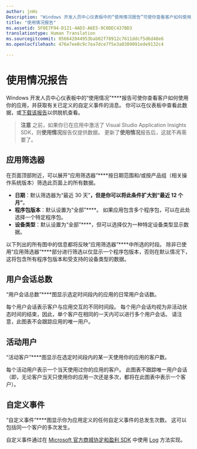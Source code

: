 ```yaml
---
author: jnHs
Description: "Windows 开发人员中心仪表板中的“使用情况报告”可使你查看客户如何使用你的应用。"
title: "使用情况报告"
ms.assetid: 5F0E7F94-D121-4AD3-A6E5-9C0DEC437BD3
translationtype: Human Translation
ms.sourcegitcommit: 056642044953bab02f78912c7611ddcf5d6d48e6
ms.openlocfilehash: 476e7ee0c9c7ea7dce7f5e3a0389091ede9132c4

---
```


# 使用情况报告


Windows 开发人员中心仪表板中的“使用情况”****报告可使你查看客户如何使用你的应用，并获取有关已定义的自定义事件的消息。 你可以在仪表板中查看此数据，或[下载该报告](download-analytic-reports.md)以供脱机查看。

> **注意** 之前，如果你已在应用中激活了 Visual Studio Application Insights SDK，则**使用情况**报告仅提供数据。 更新了**使用情况**报告后，这就不再需要了。

## 应用筛选器


在页面顶部附近，可以展开“应用筛选器”****按日期范围和/或按产品组（相关操作系统版本）筛选此页面上的所有数据。

-   **日期**：默认筛选器为“最近 30 天”****，但是你可以将此条件扩大到“最近 12 个月”****。
-   **程序包版本**：默认设置为“全部”****。 如果应用包含多个程序包，可以在此处选择一个特定程序包。
-   **设备类型**：默认设置为“全部”****，但可以选择仅为一种特定设备类型显示数据。

以下列出的所有图中的信息都将反映“应用筛选器”****中所选的时段。 除非已使用“应用筛选器”****部分进行筛选以仅显示一个程序包版本，否则在默认情况下，这将包含所有程序包版本和受支持的设备类型的数据。

## 用户会话总数

“用户会话总数”****图显示选定时间段内的应用的日常用户会话数。

每个用户会话表示客户与应用交互的不同时间段。 每个用户会话均视为非活动状态时间的结束，因此，单个客户在相同的一天内可以进行多个用户会话。 请注意，此图表不会跟踪应用的唯一用户。

## 活动用户

“活动客户”****图显示在选定时间段内的某一天使用你的应用的客户数。

每个活动用户表示一个当天使用过你的应用的客户。 此图表不跟踪唯一用户会话（即，无论客户当天只使用你的应用一次还是多次，都将在此图表中表示一个客户）。

## 自定义事件

“自定义事件”****图显示你为应用定义的任何自定义事件的总发生次数。 这可以包括同一个客户的多次发生。

自定义事件通过在 [Microsoft 官方商城协定和盈利 SDK](../monetize/monetize-your-app-with-the-microsoft-store-engagement-and-monetization-sdk.md) 中使用 [Log](https://msdn.microsoft.com/library/windows/apps/microsoft.services.store.engagement.storeservicescustomevents.log.aspx) 方法实现。



 







<!--HONumber=Jun16_HO4-->


